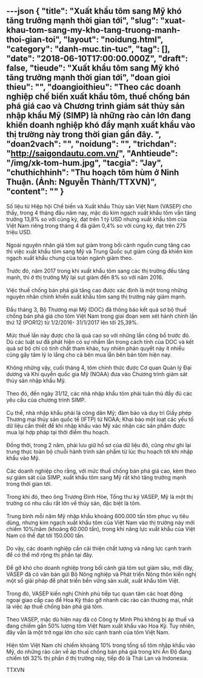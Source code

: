 ---json
{
    "title": "Xuất khẩu tôm sang Mỹ khó tăng trưởng mạnh thời gian tới",
    "slug": "xuat-khau-tom-sang-my-kho-tang-truong-manh-thoi-gian-toi",
    "layout": "noidung.html",
    "category": "danh-muc.tin-tuc",
    "tag": [],
    "date": "2018-06-10T17:00:00.000Z",
    "draft": false,
    "tieude": "Xuất khẩu tôm sang Mỹ khó tăng trưởng mạnh thời gian tới",
    "doan gioi thieu": "",
    "doangioithieu": "Theo các doanh nghiệp chế biến xuất khẩu tôm, thuế chống bán phá giá cao và Chương trình giám sát thủy sản nhập khẩu Mỹ (SIMP) là những rào cản lớn đang khiến doanh nghiệp khó đẩy mạnh xuất khẩu vào thị trường này trong thời gian gần đây. ",
    "doan2vach": "",
    "noidung": "",
    "trichdan": "http://saigondautu.com.vn/",
    "Anhtieude": "/img/xk-tom-hum.jpg",
    "tacgia": "Jay",
    "chuthichhinh": "Thu hoạch tôm hùm ở Ninh Thuận. (Ảnh: Nguyễn Thành/TTXVN)",
    "__content__": ""
}
---
<p><span style="font-size:14px">Số liệu từ Hiệp hội Chế biến v&agrave; Xuất khẩu Thủy sản Việt Nam (VASEP) cho thấy, trong 4 th&aacute;ng đầu năm nay, mặc d&ugrave; kim ngạch xuất khẩu t&ocirc;m vẫn tăng trưởng 13,8% so với c&ugrave;ng kỳ, đạt tr&ecirc;n 1 tỷ USD nhưng xuất khẩu t&ocirc;m của Việt Nam ri&ecirc;ng trong th&aacute;ng 4 đ&atilde; giảm 0,4% so với c&ugrave;ng kỳ, đạt tr&ecirc;n 275 triệu USD.<br />
<br />
Ngo&agrave;i nguy&ecirc;n nh&acirc;n gi&aacute; t&ocirc;m sụt giảm trong bối cảnh nguồn cung tăng cao th&igrave; việc xuất khẩu t&ocirc;m sang Mỹ v&agrave; Trung Quốc sụt giảm cũng đ&atilde; khiến kim ngạch xuất khẩu chung của to&agrave;n ng&agrave;nh giảm theo.&nbsp;<br />
<br />
Trước đ&oacute;, năm 2017 trong khi xuất khẩu t&ocirc;m sang c&aacute;c thị trường đều tăng mạnh, th&igrave; ở thị trường Mỹ lại sụt giảm đến 8% so với năm 2016.&nbsp;<br />
<br />
Việc thuế chống b&aacute;n ph&aacute; gi&aacute; tăng cao được x&aacute;c định l&agrave; một trong những nguy&ecirc;n nh&acirc;n ch&iacute;nh khiến xuất khẩu t&ocirc;m sang thị trường n&agrave;y giảm mạnh.&nbsp;<br />
<br />
Đầu th&aacute;ng 3, Bộ Thương mại Mỹ (DOC) đ&atilde; th&ocirc;ng b&aacute;o kết quả sơ bộ thuế chống b&aacute;n ph&aacute; gi&aacute; cho t&ocirc;m Việt Nam trong giai đoạn xem x&eacute;t h&agrave;nh ch&iacute;nh lần thứ 12 (POR12) từ 1/2/2016- 31/1/2017 l&ecirc;n tới 25,39%.&nbsp;<br />
<br />
Mức thuế lần n&agrave;y được cho l&agrave; qu&aacute; cao so với những lần c&ocirc;ng bố trước đ&oacute;. D&ugrave; c&aacute;c luật sư đ&atilde; ph&aacute;t hiện c&oacute; sự nhầm lẫn trong c&aacute;ch t&iacute;nh của DOC v&agrave; kết quả sơ bộ chỉ c&oacute; t&iacute;nh chất tham khảo, tuy nhi&ecirc;n ph&aacute;n quyết n&agrave;y &iacute;t nhiều cũng g&acirc;y t&acirc;m l&yacute; lo lắng cho cả b&ecirc;n mua lẫn b&ecirc;n b&aacute;n t&ocirc;m hiện nay.&nbsp;<br />
<br />
Kh&ocirc;ng những vậy, cuối th&aacute;ng 4, t&ocirc;m ch&iacute;nh thức được Cơ quan Quản l&yacute; Đại dương v&agrave; Kh&iacute; quyển quốc gia Mỹ (NOAA) đưa v&agrave;o Chương tr&igrave;nh gi&aacute;m s&aacute;t thủy sản nhập khẩu Mỹ.&nbsp;<br />
<br />
Theo đ&oacute;, đến ng&agrave;y 31/12, c&aacute;c nh&agrave; nhập khẩu t&ocirc;m phải tu&acirc;n thủ đầy đủ c&aacute;c y&ecirc;u cầu của chương tr&igrave;nh SIMP.&nbsp;<br />
<br />
Cụ thể, nh&agrave; nhập khẩu phải l&agrave; c&ocirc;ng d&acirc;n Mỹ; đảm bảo v&agrave; duy tr&igrave; Giấy ph&eacute;p Thương mại thủy sản quốc tế (IFTP) từ NOAA; Khai b&aacute;o một loạt c&aacute;c yếu tố dữ liệu cần thiết để khi nhập khẩu v&agrave;o Mỹ x&aacute;c nhận c&aacute;c sản phẩm được mua lại hợp ph&aacute;p tại thời điểm thu hoạch.&nbsp;<br />
<br />
Đồng thời, trong 2 năm, phải lưu giữ hồ sơ của dữ liệu đ&oacute;, cũng như ghi lại trung thực to&agrave;n bộ chuỗi h&agrave;nh tr&igrave;nh sản phẩm từ l&uacute;c thu hoạch tới khi nhập khẩu v&agrave;o Mỹ.&nbsp;<br />
<br />
C&aacute;c doanh nghiệp cho rằng, với mức thuế chống b&aacute;n ph&aacute; gi&aacute; cao, k&egrave;m theo sự gi&aacute;m s&aacute;t của SIMP, xuất khẩu t&ocirc;m sang Mỹ rất kh&oacute; tăng trưởng mạnh trong thời gian tới.&nbsp;<br />
<br />
Trong khi đ&oacute;, theo &ocirc;ng Trương Đ&igrave;nh H&ograve;e, Tổng thư k&yacute; VASEP, Mỹ l&agrave; một thị trường c&oacute; nhu cầu rất lớn về thủy sản, đặc biệt l&agrave; t&ocirc;m.&nbsp;<br />
<br />
Trung b&igrave;nh mỗi năm Mỹ nhập khẩu khoảng 600.000 tấn t&ocirc;m phục vụ ti&ecirc;u d&ugrave;ng, nhưng kim ngạch xuất khẩu t&ocirc;m của Việt Nam v&agrave;o thị trường n&agrave;y mới chiếm 10%/năm (khoảng 60.000 tấn), trong khi năng lực xuất khẩu của Việt Nam c&oacute; thể đạt tới 150.000 tấn.&nbsp;<br />
<br />
Do vậy, c&aacute;c doanh nghiệp cần cải thiện chất lượng v&agrave; năng lực cạnh tranh để c&oacute; thể mở rộng thị phần tại đ&acirc;y.&nbsp;<br />
<br />
Để gỡ kh&oacute; cho doanh nghiệp trong bối cảnh gi&aacute; t&ocirc;m sụt giảm s&acirc;u, mới đ&acirc;y, VASEP đ&atilde; c&oacute; văn bản gửi Bộ N&ocirc;ng nghiệp v&agrave; Ph&aacute;t triển N&ocirc;ng th&ocirc;n kiến nghị một số giải ph&aacute;p để ph&aacute;t triển bền vững sản xuất, xuất khẩu t&ocirc;m Việt.&nbsp;<br />
<br />
Trong đ&oacute;, VASEP kiến nghị Ch&iacute;nh phủ tiếp tục quan t&acirc;m c&aacute;c hoạt động ngoại giao cấp cao để Hoa Kỳ th&aacute;o gỡ nhanh c&aacute;c r&agrave;o cản thương mại, nhất l&agrave; việc &aacute;p thuế chống b&aacute;n ph&aacute; gi&aacute; t&ocirc;m.&nbsp;<br />
<br />
Theo VASEP, mặc d&ugrave; hiện nay đ&atilde; c&oacute; C&ocirc;ng ty Minh Ph&uacute; kh&ocirc;ng bị &aacute;p thuế v&agrave; đang chiếm gần 50% lượng t&ocirc;m Việt Nam xuất khẩu v&agrave;o Hoa Kỳ. Tuy nhi&ecirc;n, đ&acirc;y vẫn l&agrave; một trở ngại lớn cho sức cạnh tranh của t&ocirc;m Việt Nam.&nbsp;<br />
<br />
Hiện t&ocirc;m Việt Nam chỉ chiếm khoảng 10% trong tổng số t&ocirc;m nhập khẩu v&agrave;o Mỹ, do những r&agrave;o cản về &aacute;p thuế chống b&aacute;n ph&aacute; gi&aacute; trong khi Ấn Độ đang chiếm tới 32% thị phần ở thị trường n&agrave;y, tiếp đ&oacute; l&agrave; Th&aacute;i Lan v&agrave; Indonesia.</span></p>

<p><span style="font-size:14px">TTXVN</span></p>
